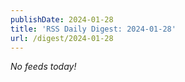 ```yaml
---
publishDate: 2024-01-28
title: 'RSS Daily Digest: 2024-01-28'
url: /digest/2024-01-28
---
```


_No feeds today!_
